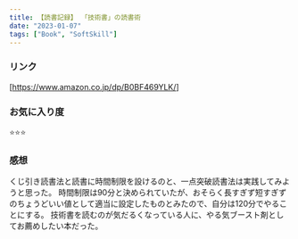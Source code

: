 ```yaml
---
title: 【読書記録】 「技術書」の読書術
date: "2023-01-07"
tags: ["Book", "SoftSkill"]
---
```


### リンク
[https://www.amazon.co.jp/dp/B0BF469YLK/]

### お気に入り度
⭐️⭐️⭐️

### 感想
くじ引き読書法と読書に時間制限を設けるのと、一点突破読書法は実践してみようと思った。
時間制限は90分と決められていたが、おそらく長すぎず短すぎずのちょうどいい値として適当に設定したものとみたので、自分は120分でやることにする。
技術書を読むのが気だるくなっている人に、やる気ブースト剤としてお薦めしたい本だった。
